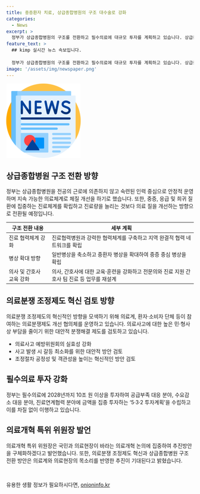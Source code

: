 ```yaml
---
title: 중증환자 치료, 상급종합병원의 구조 대수술로 강화
categories:
  - News
excerpt: >
  정부가 상급종합병원의 구조를 전환하고 필수의료에 대규모 투자를 계획하고 있습니다. 상급종합병원은 전공의 의존에서 벗어나 숙련된 인력 중심으로 중증, 응급, 희귀 질환에 집중하고, 병상을 중환자 중심으로 확대할 예정입니다. 또한, 의료분쟁 조정제도에 대한 혁신 방향 논의도 진행됐는데, 이를 통해 의료사고에 대한 대안적 분쟁해결 제도를 높이는 방향으로 검토 중입니다. 필수의료에 대한 10조 원 이상의 투자 계획도 확정되었습니다. 상급종합병원의 구조 전환과 의료분쟁 조정제도 혁신은 의료현장과 국민의 관심을 모으며, 추진방안을 기대하는 시점입니다.
feature_text: >
  ## kimp 실시간 뉴스 속보입니다.

  정부가 상급종합병원의 구조를 전환하고 필수의료에 대규모 투자를 계획하고 있습니다. 상급종합병원은 전공의 의존에서 벗어나 숙련된 인력 중심으로 중증, 응급, 희귀 질환에 집중하고, 병상을 중환자 중심으로 확대할 예정입니다. 또한, 의료분쟁 조정제도에 대한 혁신 방향 논의도 진행됐는데, 이를 통해 의료사고에 대한 대안적 분쟁해결 제도를 높이는 방향으로 검토 중입니다. 필수의료에 대한 10조 원 이상의 투자 계획도 확정되었습니다. 상급종합병원의 구조 전환과 의료분쟁 조정제도 혁신은 의료현장과 국민의 관심을 모으며, 추진방안을 기대하는 시점입니다.
image: '/assets/img/newspaper.png'
---
```


<p><img src="/assets/img/newspaper.png" alt="kimplant 속보" /></p>

<h2 data-ke-size="size26">상급종합병원 구조 전환 방향</h2>

<p data-ke-size="size16">정부는 상급종합병원을 전공의 근로에 의존하지 않고 숙련된 인력 중심으로 안정적 운영하며 지속 가능한 의료체계로 체질 개선을 하기로 했습니다. 또한, 중증, 응급 및 희귀 질환에 집중하는 진료체계를 확립하고 진료량을 늘리는 것보다 의료 질을 개선하는 방향으로 전환될 예정입니다.</p>

<table>
<thead>
<tr>
<th>구조 전환 내용</th>
<th>세부 계획</th>
</tr>
</thead>
<tbody>
<tr>
<td>진료 협력체계 강화</td>
<td>진료협력병원과 강력한 협력체계를 구축하고 지역 완결적 협력 네트워크를 확립</td>
</tr>
<tr>
<td>병상 확대 방향</td>
<td>일반병상을 축소하고 중환자 병상을 확대하여 중증 중심 병상을 확립</td>
</tr>
<tr>
<td>의사 및 간호사 교육 강화</td>
<td>의사, 간호사에 대한 교육·훈련을 강화하고 전문의와 진료 지원 간호사 팀 진료 등 업무를 재설계</td>
</tr>
</tbody>
</table>

<h2 data-ke-size="size26">의료분쟁 조정제도 혁신 검토 방향</h2>

<p data-ke-size="size16">의료분쟁 조정제도의 혁신적인 방향을 모색하기 위해 의료계, 환자·소비자 단체 등이 참여하는 의료분쟁제도 개선 협의체를 운영하고 있습니다. 의료사고에 대한 높은 민·형사상 부담을 줄이기 위한 대안적 분쟁해결 제도를 검토하고 있습니다.</p>

<ul>
<li>의료사고 예방위원회의 실효성 강화</li>
<li>사고 발생 시 갈등 최소화를 위한 대안적 방안 검토</li>
<li>조정절차 공정성 및 객관성을 높이는 혁신적인 방안 검토</li>
</ul>

<h2 data-ke-size="size26">필수의료 투자 강화</h2>

<p data-ke-size="size16">정부는 필수의료에 2028년까지 10조 원 이상을 투자하여 공급부족 대응 분야, 수요감소 대응 분야, 진료연계협력 분야에 금액을 집중 투자하는 ‘5·3·2 투자계획’을 수립하고 이를 차질 없이 이행하고 있습니다.</p>

<h2 data-ke-size="size26">의료개혁 특위 위원장 발언</h2>

<p data-ke-size="size16">의료개혁 특위 위원장은 국민과 의료현장이 바라는 의료개혁 논의에 집중하여 추진방안을 구체화하겠다고 발언했습니다. 또한, 의료분쟁 조정제도 혁신과 상급종합병원 구조 전환 방안은 의료계와 의료현장의 목소리를 반영한 추진이 기대된다고 밝혔습니다.</p>

<p data-ke-size="size16">&nbsp;</p>
유용한 생활 정보가 필요하시다면, <a href="https://onioninfo.kr" rel="dofollow">onioninfo.kr</a>


